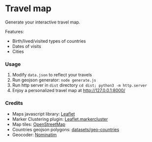# Travel map

Generate your interactive travel map.

Features:

* Birth/lived/visited types of countries
* Dates of visits
* Cities

### Usage

1. Modify `data.json` to reflect your travels
2. Run geojson generator: `node generate.js`
3. Run http server in `dist` directory `cd dist; python3 -m http.server`
4. Enjoy a personalized travel map at http://127.0.0.1:8000/

### Credits

* Maps javascript library: [Leaflet](https://leafletjs.com/)
* Marker Clustering plugin: [Leaflet.markercluster](https://github.com/Leaflet/Leaflet.markercluster)
* Map tiles: [OpenStreetMap](https://github.com/datasets/geo-countries)
* Countries geojson polygons: [datasets/geo-countries](https://github.com/datasets/geo-countries)
* Geocoder: [Nominatim](https://nominatim.openstreetmap.org/)
